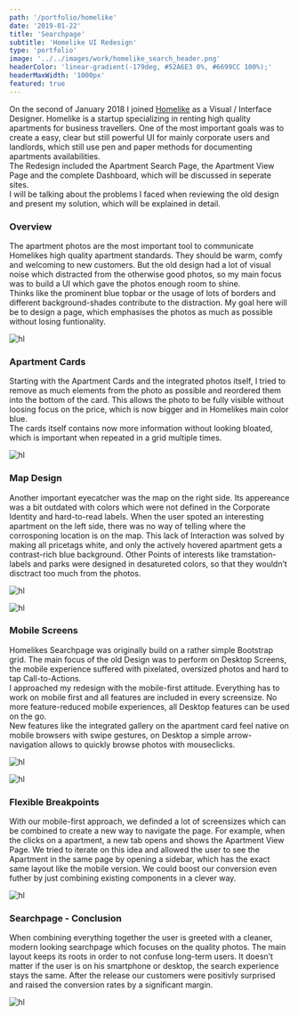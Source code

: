 ```yaml
---
path: '/portfolio/homelike'
date: '2019-01-22'
title: 'Searchpage'
subtitle: 'Homelike UI Redesign'
type: 'portfolio'
image: '../../images/work/homelike_search_header.png'
headerColor: 'linear-gradient(-179deg, #52A6E3 0%, #6699CC 100%);'
headerMaxWidth: '1000px'
featured: true
---
```


On the second of January 2018 I joined [Homelike](https://thehomelikecom/) as a Visual / Interface Designer. Homelike is a startup specializing in renting high quality apartments for business travellers. One of the most important goals was to create a easy, clear but still powerful UI for mainly corporate users and landlords, which still use pen and paper methods for documenting apartments availabilities.<br>
The Redesign included the Apartment Search Page, the Apartment View Page and the complete Dashboard, which will be discussed in seperate sites.<br>
I will be talking about the problems I faced when reviewing the old design and present my solution, which will be explained in detail.

### Overview

The apartment photos are the most important tool to communicate Homelikes high quality apartment standards. They should be warm, comfy and welcoming to new customers. But the old design had a lot of visual noise which distracted from the otherwise good photos, so my main focus was to build a UI which gave the photos enough room to shine.<br>
Thinks like the prominent blue topbar or the usage of lots of borders and different background-shades contribute to the distraction. My goal here will be to design a page, which emphasises the photos as much as possible without losing funtionality.

![hl](../../images/work/homelike_old1.jpg)

### Apartment Cards

Starting with the Apartment Cards and the integrated photos itself, I tried to remove as much elements from the photo as possible and reordered them into the bottom of the card. This allows the photo to be fully visible without loosing focus on the price, which is now bigger and in Homelikes main color blue.
<br>
The cards itself contains now more information without looking bloated, which is important when repeated in a grid multiple times.

![hl](../../images/work/homelike_old2.png)

### Map Design

Another important eyecatcher was the map on the right side. Its appereance was a bit outdated with colors which were not defined in the Corporate Identity and hard-to-read labels. When the user spoted an interesting apartment on the left side, there was no way of telling where the corrosponing location is on the map. This lack of Interaction was solved by making all pricetags white, and only the actively hovered apartment gets a contrast-rich blue background. Other Points of interests like tramstation-labels and parks were designed in desatureted colors, so that they wouldn’t disctract too much from the photos.

![hl](../../images/work/old_map.jpg)

![hl](../../images/work/new_map.jpg)

### Mobile Screens

Homelikes Searchpage was originally build on a rather simple Bootstrap grid. The main focus of the old Design was to perform on Desktop Screens, the mobile experience suffered with pixelated, oversized photos and hard to tap Call-to-Actions.
<br>
I approached my redesign with the mobile-first attitude. Everything has to work on mobile first and all features are included in every screensize. No more feature-reduced mobile experiences, all Desktop features can be used on the go.
<br>
New features like the integrated gallery on the apartment card feel native on mobile browsers with swipe gestures, on Desktop a simple arrow-navigation allows to quickly browse photos with mouseclicks.

![hl](../../images/work/old_mobile.png)

![hl](../../images/work/new_mobile.png)

### Flexible Breakpoints

With our mobile-first approach, we definded a lot of screensizes which can be combined to create a new way to navigate the page. For example, when the clicks on a apartment, a new tab opens and shows the Apartment View Page.
We tried to iterate on this idea and allowed the user to see the Apartment in the same page by opening a sidebar, which has the exact same layout like the mobile version. We could boost our conversion even futher by just combining existing components in a clever way.

![hl](../../images/work/dual_view.png)

### Searchpage - Conclusion

When combining everything together the user is greeted with a cleaner, modern looking searchpage which focuses on the quality photos. The main layout keeps its roots in order to not confuse long-term users. It doesn’t matter if the user is on his smartphone or desktop, the search experience stays the same. After the release our customers were positivly surprised and raised the conversion rates by a significant margin.

![hl](../../images/work/new_searchpage.png)
